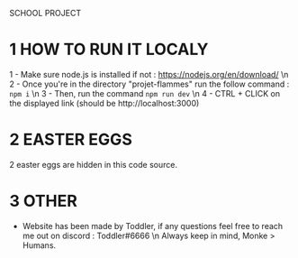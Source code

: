 SCHOOL PROJECT

# 1 HOW TO RUN IT LOCALY

1 - Make sure node.js is installed if not : https://nodejs.org/en/download/ \n
2 - Once you're in the directory "projet-flammes" run the follow command : ```npm i``` \n
3 - Then, run the command ```npm run dev``` \n
4 - CTRL + CLICK on the displayed link (should be http://localhost:3000)

# 2 EASTER EGGS

2 easter eggs are hidden in this code source.

# 3 OTHER

- Website has been made by Toddler, if any questions feel free to reach me out on discord : Toddler#6666 \n
Always keep in mind, Monke > Humans.
